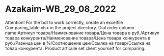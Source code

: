 # Azakaim-WB_29_08_2022
Attention! For the bot to work correctly, create an excelfile Comparing_table.xlsx in the project directory.
Dial order column name:Артикул товара/Наименование товара/Цена товара в руб./Артикул товара конкурента/Наименование товара/Цена товара конкурента в руб./Разница цен в %/Соотношение цен/Ссылка на товар/Ссылка на товар конкурента.
Product articule set client yourself for comparing.

